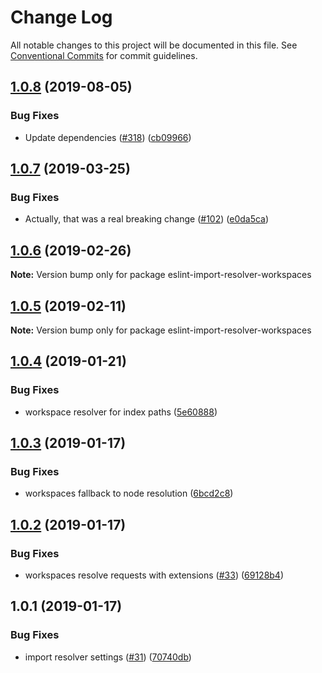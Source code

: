 # Change Log

All notable changes to this project will be documented in this file.
See [Conventional Commits](https://conventionalcommits.org) for commit guidelines.

## [1.0.8](https://github.com/4Catalyzer/javascript/compare/eslint-import-resolver-workspaces@1.0.7...eslint-import-resolver-workspaces@1.0.8) (2019-08-05)


### Bug Fixes

* Update dependencies ([#318](https://github.com/4Catalyzer/javascript/issues/318)) ([cb09966](https://github.com/4Catalyzer/javascript/commit/cb09966))





## [1.0.7](https://github.com/4Catalyzer/javascript/compare/eslint-import-resolver-workspaces@1.0.6...eslint-import-resolver-workspaces@1.0.7) (2019-03-25)


### Bug Fixes

* Actually, that was a real breaking change ([#102](https://github.com/4Catalyzer/javascript/issues/102)) ([e0da5ca](https://github.com/4Catalyzer/javascript/commit/e0da5ca))





## [1.0.6](https://github.com/4Catalyzer/javascript/compare/eslint-import-resolver-workspaces@1.0.5...eslint-import-resolver-workspaces@1.0.6) (2019-02-26)

**Note:** Version bump only for package eslint-import-resolver-workspaces





## [1.0.5](https://github.com/4Catalyzer/javascript/compare/eslint-import-resolver-workspaces@1.0.4...eslint-import-resolver-workspaces@1.0.5) (2019-02-11)

**Note:** Version bump only for package eslint-import-resolver-workspaces





## [1.0.4](https://github.com/4Catalyzer/javascript/compare/eslint-import-resolver-workspaces@1.0.3...eslint-import-resolver-workspaces@1.0.4) (2019-01-21)


### Bug Fixes

* workspace resolver for index paths ([5e60888](https://github.com/4Catalyzer/javascript/commit/5e60888))





## [1.0.3](https://github.com/4Catalyzer/javascript/compare/eslint-import-resolver-workspaces@1.0.2...eslint-import-resolver-workspaces@1.0.3) (2019-01-17)


### Bug Fixes

* workspaces fallback to node resolution ([6bcd2c8](https://github.com/4Catalyzer/javascript/commit/6bcd2c8))





## [1.0.2](https://github.com/4Catalyzer/javascript/compare/eslint-import-resolver-workspaces@1.0.1...eslint-import-resolver-workspaces@1.0.2) (2019-01-17)


### Bug Fixes

* workspaces resolve requests with extensions ([#33](https://github.com/4Catalyzer/javascript/issues/33)) ([69128b4](https://github.com/4Catalyzer/javascript/commit/69128b4))





## 1.0.1 (2019-01-17)


### Bug Fixes

* import resolver settings ([#31](https://github.com/4Catalyzer/javascript/issues/31)) ([70740db](https://github.com/4Catalyzer/javascript/commit/70740db))
